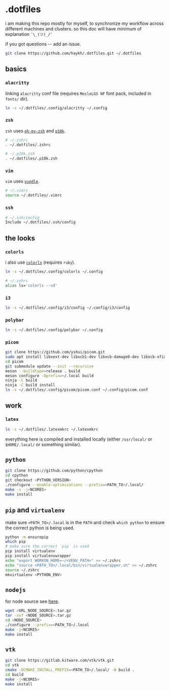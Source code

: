 # .dotfiles

i am making this repo mostly for myself, to synchronize my workflow across different machines and clusters. so this doc will have minimum of explanation `¯\_(ツ)_/¯`

if you got questions -- add an issue. 

```sh
git clone https://github.com/haykh/.dotfiles.git ~/.dotfiles
```

## basics 

### `alacritty`
linking `alacritty` conf file (requires `MesloLGS NF` font pack, included in `fonts/` dir).
```sh
ln -s ~/.dotfiles/.config/alacritty ~/.config
```

### `zsh`
`zsh` uses [`oh-my-zsh`](https://ohmyz.sh/) and [`p10k`](https://github.com/romkatv/powerlevel10k#oh-my-zsh).
```sh
# ~/.zshrc
. ~/.dotfiles/.zshrc

# ~/.p10k.zsh
. ~/.dotfiles/.p10k.zsh
```

### `vim`
`vim` uses [`vundle`](https://github.com/VundleVim/Vundle.vim#quick-start).
```sh
# ~/.vimrc
source ~/.dotfiles/.vimrc
```

### `ssh`
```sh
# ~/.ssh/config
Include ~/.dotfiles/.ssh/config
```

## the looks

### `colorls`
i also use [`colorls`](https://github.com/athityakumar/colorls#installation) (requires `ruby`).
```sh
ln -s ~/.dotfiles/.config/colorls ~/.config

# ~/.zshrc
alias ls='colorls --sd'
```

### `i3`
```sh
ln -s ~/.dotfiles/.config/i3/config ~/.config/i3/config
```

### `polybar`
```sh
ln -s ~/.dotfiles/.config/polybar ~/.config
```

### `picom`
```sh
git clone https://github.com/yshui/picom.git
sudo apt install libxext-dev libxcb1-dev libxcb-damage0-dev libxcb-xfixes0-dev libxcb-shape0-dev libxcb-render-util0-dev libxcb-render0-dev libxcb-randr0-dev libxcb-composite0-dev libxcb-image0-dev libxcb-present-dev libxcb-xinerama0-dev libxcb-glx0-dev libpixman-1-dev libdbus-1-dev libconfig-dev libgl1-mesa-dev libpcre2-dev libpcre3-dev libevdev-dev uthash-dev libev-dev libx11-xcb-dev
cd picom
git submodule update --init --recursive
meson --buildtype=release . build
meson configure -Dprefix=~/.local build
ninja -C build
ninja -C build install
ln -s ~/.dotfiles/.config/picom/picom.conf ~/.config/picom.conf
```

## work

### `latex`
```sh
ln -s ~/.dotfiles/.latexmkrc ~/.latexmkrc
```

everything here is compiled and installed locally (either `/usr/local/` or `$HOME/.local/` or something similar).

## `python`

```sh
git clone https://github.com/python/cpython
cd cpython
git checkout <PYTHON_VERSION>
./configure --enable-optimizations --prefix=<PATH_TO>/.local/
make -s -j<NCORES>
make install
```

## `pip` and `virtualenv`

make sure `<PATH_TO>/.local` is in the `PATH` and check `which python` to ensure the correct python is being used.

```sh
python -m ensurepip
which pip
# make sure the correct `pip` is used
pip install virtualenv
pip install virtualenvwrapper 
echo "export WORKON_HOME=~/<VENV_PATH>" >> ~/.zshrc
echo "source <PATH_TO>/.local/bin/virtualenvwrapper.sh" >> ~/.zshrc
source ~/.zshrc
mkvirtualenv <PYTHON_ENV>
```

## `nodejs`

for node source see [here](https://nodejs.org/dist/v14.17.0/node-v14.17.0.tar.gz).

```sh
wget <URL_NODE_SOURCE>.tar.gz
tar -xvf <NODE_SOURCE>.tar.gz
cd <NODE_SOURCE>
./configure --prefix=<PATH_TO>/.local
make -j<NCORES>
make install
```

## `vtk`

```sh
git clone https://gitlab.kitware.com/vtk/vtk.git
cd vtk
cmake -DCMAKE_INSTALL_PREFIX=<PATH_TO>/.local/ -B build .
cd build
make -j<NCORES>
make install
```

